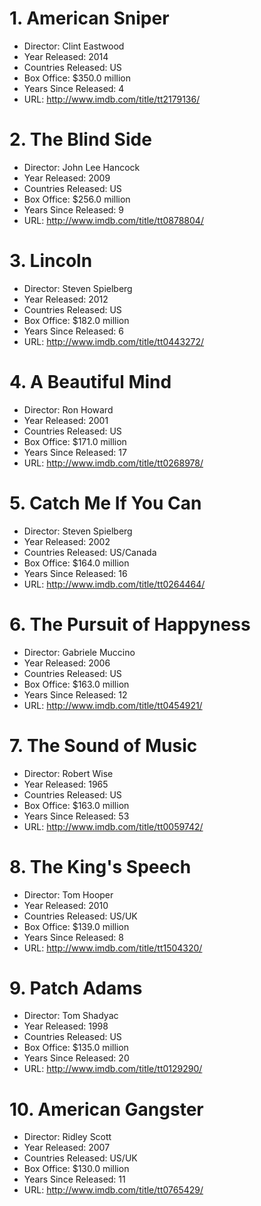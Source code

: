 #  1. American Sniper
*  Director: Clint Eastwood 
*  Year Released: 2014 
*  Countries Released: US 
*  Box Office: $350.0 million
*  Years Since Released: 4 
*  URL: <http://www.imdb.com/title/tt2179136/>
#  2. The Blind Side
*  Director: John Lee Hancock 
*  Year Released: 2009 
*  Countries Released: US 
*  Box Office: $256.0 million
*  Years Since Released: 9 
*  URL: <http://www.imdb.com/title/tt0878804/>
#  3. Lincoln
*  Director: Steven Spielberg 
*  Year Released: 2012 
*  Countries Released: US 
*  Box Office: $182.0 million
*  Years Since Released: 6 
*  URL: <http://www.imdb.com/title/tt0443272/>
#  4. A Beautiful Mind
*  Director: Ron Howard 
*  Year Released: 2001 
*  Countries Released: US 
*  Box Office: $171.0 million
*  Years Since Released: 17 
*  URL: <http://www.imdb.com/title/tt0268978/>
#  5. Catch Me If You Can
*  Director: Steven Spielberg 
*  Year Released: 2002 
*  Countries Released: US/Canada 
*  Box Office: $164.0 million
*  Years Since Released: 16 
*  URL: <http://www.imdb.com/title/tt0264464/>
#  6. The Pursuit of Happyness
*  Director: Gabriele Muccino 
*  Year Released: 2006 
*  Countries Released: US 
*  Box Office: $163.0 million
*  Years Since Released: 12 
*  URL: <http://www.imdb.com/title/tt0454921/>
#  7. The Sound of Music
*  Director: Robert Wise 
*  Year Released: 1965 
*  Countries Released: US 
*  Box Office: $163.0 million
*  Years Since Released: 53 
*  URL: <http://www.imdb.com/title/tt0059742/>
#  8. The King's Speech
*  Director: Tom Hooper 
*  Year Released: 2010 
*  Countries Released: US/UK 
*  Box Office: $139.0 million
*  Years Since Released: 8 
*  URL: <http://www.imdb.com/title/tt1504320/>
#  9. Patch Adams
*  Director: Tom Shadyac 
*  Year Released: 1998 
*  Countries Released: US 
*  Box Office: $135.0 million
*  Years Since Released: 20 
*  URL: <http://www.imdb.com/title/tt0129290/>
#  10. American Gangster
*  Director: Ridley Scott 
*  Year Released: 2007 
*  Countries Released: US/UK 
*  Box Office: $130.0 million
*  Years Since Released: 11 
*  URL: <http://www.imdb.com/title/tt0765429/>
